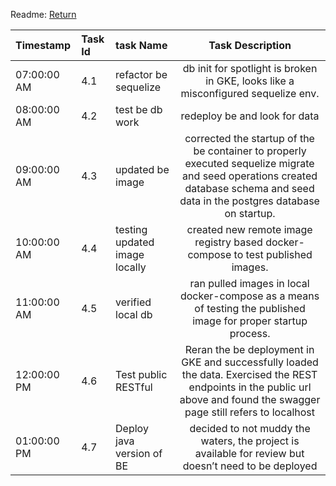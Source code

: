 Readme: [Return](README.md)   

Timestamp|Task Id|task Name|Task Description
|:-------|:-----|:-------------|:-------------:
07:00:00 AM|4.1|refactor be sequelize|db init for spotlight is broken in GKE, looks like a misconfigured sequelize env. 
08:00:00 AM|4.2|test be db work|redeploy be and look for data
09:00:00 AM|4.3|updated be image |corrected the startup of the be container to properly executed sequelize migrate and seed operations created database schema and seed data in the postgres database on startup.
10:00:00 AM|4.4|testing updated image locally|created new remote image registry based docker-compose to test published images.
11:00:00 AM|4.5|verified local db|ran pulled images in local docker-compose as a means of testing the published image for proper startup process.
12:00:00 PM|4.6|Test public RESTful|Reran the be deployment in GKE and successfully loaded the data. Exercised the REST endpoints in the public url above and found the swagger page still refers to localhost
01:00:00 PM|4.7|Deploy java version of BE |decided to not muddy the waters, the project is available for review but doesn’t need to be deployed
